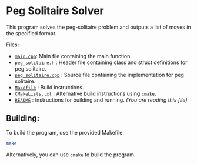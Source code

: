 ﻿Peg Solitaire Solver
====================

This program solves the peg-solitaire problem and outputs a list of moves in the specified format.

Files:
- [`main.cpp`](./src/main.cpp): Main file containing the main function.
- [`peg_solitaire.h`](./include/peg-solitaire.h) : Header file containing class and struct definitions for peg solitaire.
- [`peg_solitaire.cpp`](./src/peg-solitaire.cpp) : Source file containing the implementation for peg solitaire.
- [`Makefile`](Makefile) : Build instructions.
- [`CMakeLists.txt`](CMakeLists.txt) : Alternative build instructions using `cmake`.
- [`README`](README.md) : Instructions for building and running. _(You are reading this file)_

Building:
---------

To build the program, use the provided Makefile.

```bash
make
```

Alternatively, you can use `cmake` to build the program.

```bash

```
